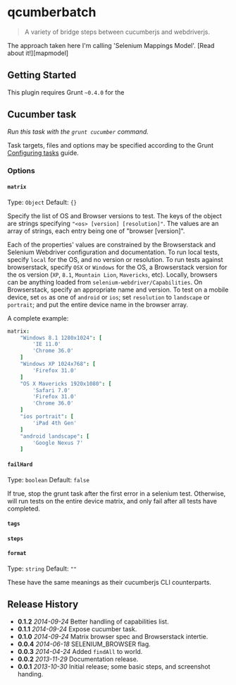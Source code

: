 # qcumberbatch

> A variety of bridge steps between cucumberjs and webdriverjs.

The approach taken here I'm calling 'Selenium Mappings Model'. [Read about it!][mapmodel]

## Getting Started

This plugin requires Grunt `~0.4.0` for the

## Cucumber task
_Run this task with the `grunt cucumber` command._

Task targets, files and options may be specified according to the Grunt [Configuring tasks](http://gruntjs.com/configuring-tasks) guide.

### Options

#### `matrix`
Type: `Object`
Default: `{}`

Specify the list of OS and Browser versions to test. The keys of the object are strings specifying `"<os> [version] [resolution]"`. The values are an array of strings, each entry being one of "browser [version]".

Each of the properties' values are constrained by the Browserstack and Selenium Webdriver configuration and documentation. To run local tests, specify `local` for the OS, and no version or resolution. To run tests against browserstack, specify `OSX` or `Windows` for the OS, a Browserstack version for the os version (`XP`, `8.1`, `Mountain Lion`, `Mavericks`, etc). Locally, browsers can be anything loaded from `selenium-webdriver/Capabilities`. On Browserstack, specify an appropriate name and version. To test on a mobile device, set `os` as one of `android` or `ios`; set `resolution` to `landscape` or `portrait`; and put the entire device name in the browser array.

A complete example:

```coffeescript
matrix:
    "Windows 8.1 1280x1024": [
        'IE 11.0'
        'Chrome 36.0'
    ]
    "Windows XP 1024x768": [
        'Firefox 31.0'
    ]
    "OS X Mavericks 1920x1080": [
        'Safari 7.0'
        'Firefox 31.0'
        'Chrome 36.0'
    ]
    "ios portrait": [
        'iPad 4th Gen'
    ]
    "android landscape": [
        'Google Nexus 7'
    ]
```

#### `failHard`

Type: `boolean`
Default: `false`

If true, stop the grunt task after the first error in a selenium test. Otherwise, will run tests on the entire device matrix, and only fail after all tests have completed.

#### `tags`
#### `steps`
#### `format`

Type: `string`
Default: `""`

These have the same meanings as their cucumberjs CLI counterparts.

## Release History
* **0.1.2** *2014-09-24* Better handling of capabilities list.
* **0.1.1** *2014-09-24* Expose cucumber task.
* **0.1.0** *2014-09-24* Matrix browser spec and Browserstack intertie.
* **0.0.4** *2014-06-18* SELENIUM_BROWSER flag.
* **0.0.3** *2014-04-24* Added `findAll` to world.
* **0.0.2** *2013-11-29* Documentation release.
* **0.0.1** *2013-10-30* Initial release; some basic steps, and screenshot handing.
